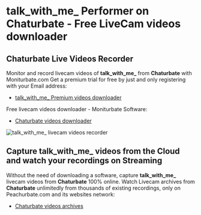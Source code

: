 # talk_with_me_ Performer on Chaturbate - Free LiveCam videos downloader

## Chaturbate Live Videos Recorder

Monitor and record livecam videos of **talk_with_me_** from **Chaturbate** with Moniturbate.com
Get a premium trial for free by just and only registering with your Email address:
* [talk_with_me_ Premium videos downloader](https://moniturbate.com/request-demo-licence-key.html)

Free livecam videos downloader - Moniturbate Software:
* [Chaturbate videos downloader](https://moniturbate.com/moniturbate-download-software.html)

![talk_with_me_ livecam videos recorder](https://peachurnet.com/templates/moniturbate-software.png)


## Capture talk_with_me_ videos from the Cloud and watch your recordings on Streaming

Without the need of downloading a software, capture **talk_with_me_** livecam videos from **Chaturbate** 100% online.
Watch Livecam archives from **Chaturbate** unlimitedly from thousands of existing recordings, only on Peachurbate.com and its websites network:
* [Chaturbate videos archives](https://peachurnet.com/)